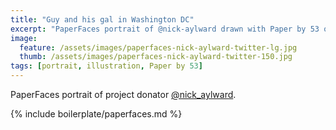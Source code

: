 ```yaml
---
title: "Guy and his gal in Washington DC"
excerpt: "PaperFaces portrait of @nick-aylward drawn with Paper by 53 on an iPad."
image: 
  feature: /assets/images/paperfaces-nick-aylward-twitter-lg.jpg
  thumb: /assets/images/paperfaces-nick-aylward-twitter-150.jpg
tags: [portrait, illustration, Paper by 53]
---
```


PaperFaces portrait of project donator [@nick_aylward](http://twitter.com/nick_aylward).

{% include boilerplate/paperfaces.md %}